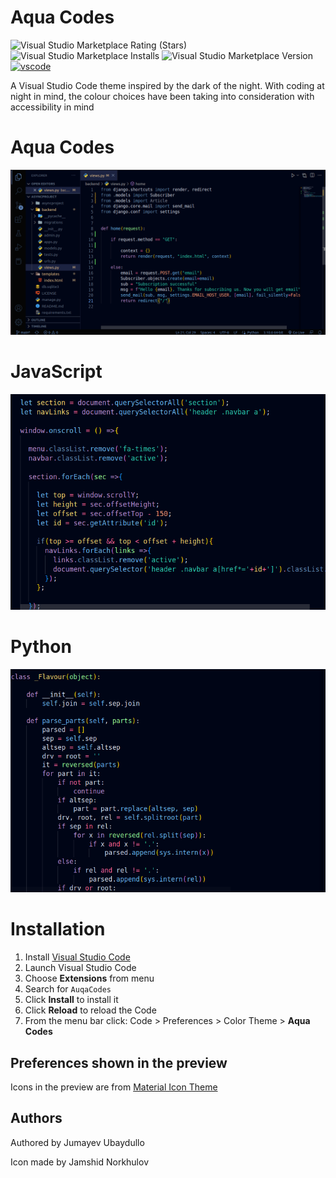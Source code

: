 # Aqua Codes 

![Visual Studio Marketplace Rating (Stars)](https://img.shields.io/visual-studio-marketplace/stars/AquaCodes.aqua-codes?style=for-the-badge)
![Visual Studio Marketplace Installs](https://img.shields.io/visual-studio-marketplace/i/AquaCodes.aqua-codes?style=for-the-badge)
![Visual Studio Marketplace Version](https://img.shields.io/visual-studio-marketplace/v/AquaCodes.aqua-codes?style=for-the-badge)
[![vscode](https://img.shields.io/badge/vscode-v1.30+-093277.svg?style=for-the-badge)](https://code.visualstudio.com/updates/v1_30) 

A Visual Studio Code theme inspired by the dark of the night. With coding at night in mind, the colour choices have been taking into consideration with accessibility in mind

# Aqua Codes

![First Screen](imgs/f.png)

# JavaScript

![langs](imgs/js.png)

# Python

![langs](imgs/py.png)

# Installation

1.  Install [Visual Studio Code](https://code.visualstudio.com/)
2.  Launch Visual Studio Code
3.  Choose **Extensions** from menu
4.  Search for `AuqaCodes`
5.  Click **Install** to install it
6.  Click **Reload** to reload the Code
7.  From the menu bar click: Code > Preferences > Color Theme > **Aqua Codes**

## Preferences shown in the preview

Icons in the preview are from [Material Icon Theme](https://marketplace.visualstudio.com/items?itemName=PKief.material-icon-theme)

## Authors

Authored by Jumayev Ubaydullo

Icon made by Jamshid Norkhulov 

